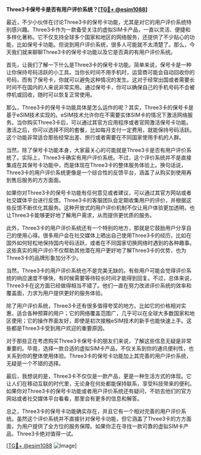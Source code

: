 **Three3卡保号卡是否有用户评价系统？[[TG💪+ @esim1088](https://t.me/s/esim1088)]**

最近，不少小伙伴在讨论Three3卡的保号卡功能，尤其是对它的用户评价系统特别感兴趣。Three3卡作为一款备受关注的虚拟SIM卡产品，一直以灵活、便捷和多样化著称。它不仅支持全球多个国家和地区的网络服务，还提供了不少贴心的功能，比如保号卡功能。但说到用户评价系统，很多人可能就不太清楚了。那么，今天我们就来聊聊Three3卡的保号卡功能以及它是否真的有用户评价系统。

首先，让我们了解一下什么是Three3卡的保号卡功能。简单来说，保号卡是一种让你保持号码活跃的小工具。当你长时间不用手机时，运营商可能会自动回收你的号码，而有了保号卡，你就可以避免这种情况的发生。这对于经常出国或者需要长时间不在国内的人来说非常实用。通过保号卡，你可以确保自己的手机号码不会被停机或回收，随时可以恢复正常使用。

那么，Three3卡的保号卡功能具体是怎么运作的呢？其实，Three3卡的保号卡是基于eSIM技术实现的。eSIM技术允许你在不需要实体SIM卡的情况下激活网络服务。当你购买Three3卡后，可以通过其官方应用程序或者官网激活保号卡功能。激活之后，你可以选择不同的套餐，比如每月支付一定费用，就能保持号码活跃。这个功能非常适合那些经常出差、旅行或者需要在不同国家使用手机的人群。

当然，除了保号卡功能本身，大家最关心的可能就是Three3卡是否有用户评价系统了。实际上，Three3卡确实有用户评价系统。不过，这个评价系统并不是直接集成在其保号卡功能中，而是体现在Three3卡的整体服务体验上。换句话说，Three3卡的用户评价系统更像是一个综合性的反馈平台，涵盖了从购买到使用再到售后服务的方方面面。

如果你对Three3卡的保号卡功能有任何意见或者建议，可以通过其官方网站或者社交媒体平台进行反馈。Three3卡的客服团队会定期收集用户的评价，并根据这些反馈不断优化其服务。这种开放式的用户评价机制不仅让用户体验更加透明，也让Three3卡能够更好地了解用户需求，从而提供更优质的服务。

此外，Three3卡的用户评价系统还有一个特别的地方，那就是它鼓励用户分享自己的使用心得。很多用户会在社交媒体上晒出自己使用Three3卡的经历，比如在国外如何轻松地保持国内号码活跃，或者在不同国家切换网络时遇到的各种趣事。这些真实的用户评价不仅帮助其他潜在用户更好地了解Three3卡的优势，也为Three3卡的品牌形象加分不少。

当然，Three3卡的用户评价系统也不是完美无缺的。有些用户可能会觉得评价系统的响应速度不够快，有时候需要等待较长时间才能得到回复。不过，总体来说，Three3卡在这方面已经做得相当不错了。他们一直在努力改进评价系统的效率和覆盖面，力求为用户提供更好的服务体验。

除了用户评价系统，Three3卡还有很多值得夸奖的地方。比如它的价格相对实惠，适合各种预算的用户；它的网络覆盖范围广，几乎可以在全球大多数国家和地区使用；它的操作界面友好，即使是初次接触eSIM技术的新手也能快速上手。这些都是Three3卡受到用户欢迎的重要原因。

对于那些正在考虑购买Three3卡保号卡的朋友们来说，了解这些信息无疑是非常重要的。毕竟，选择一款合适的虚拟SIM卡产品，不仅关系到你的通讯便利性，也关系到你的整体使用体验。Three3卡的保号卡功能加上其完善的用户评价系统，无疑是一个不错的选择。

最后，我想说的是，Three3卡不仅仅是一款产品，更是一种生活方式的体现。它让人们在移动互联的时代里，无论身在何处都能保持联系，享受科技带来的便利。如果你对Three3卡的保号卡功能或者用户评价系统还有疑问，不妨去他们的官方网站或者社交媒体平台看看，那里会有更多的信息和解答。

总之，Three3卡的保号卡功能确实存在，并且它有一个相对完善的用户评价系统。虽然这个评价系统并不直接针对保号卡功能，但它涵盖了Three3卡的方方面面，为用户提供了全方位的服务保障。如果你正在寻找一款可靠的虚拟SIM卡产品，Three3卡绝对值得一试。

[[TG💪+ @esim1088](https://t.me/s/esim1088) ![Image](https://i.postimg.cc/4NQfJmqS/Snipaste-2025-05-13-00-14-12.png)]